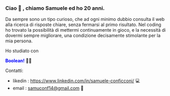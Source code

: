 <h3>Ciao 👋 , chiamo Samuele ed ho 20 anni.</h3> Da sempre sono un tipo curioso, che ad ogni minimo dubbio consulta il web alla ricerca di risposte chiare, senza fermarsi al primo risultato. Nel coding ho trovato la possibilità di mettermi continuamente in gioco, e la necessità di dovermi sempre migliorare, una condizione decisamente stimolante per la mia persona.

Ho studiato con <h4 style="color:blue; display:inline;">Boolean!</h4> 📘💙

Contatti:
 - likedin : https://www.linkedin.com/in/samuele-conficconi/ 💻
 - email : samuconf14@gmail.com 📧
